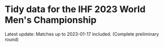 # Tidy data for the IHF 2023 World Men's Championship

Latest update: Matches up to 2023-01-17 included. (Complete preliminary round)
